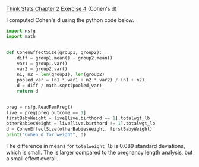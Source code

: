 [Think Stats Chapter 2 Exercise 4](http://greenteapress.com/thinkstats2/html/thinkstats2003.html#toc24) (Cohen's d)

I computed Cohen's d using the python code below.

```python
import nsfg
import math


def CohenEffectSize(group1, group2):
    diff = group1.mean() - group2.mean()
    var1 = group1.var()
    var2 = group2.var()
    n1, n2 = len(group1), len(group2)
    pooled_var = (n1 * var1 + n2 * var2) / (n1 + n2)
    d = diff / math.sqrt(pooled_var)
    return d


preg = nsfg.ReadFemPreg()
live = preg[preg.outcome == 1]
firstBabyWeight = live[live.birthord == 1].totalwgt_lb
otherBabiesWeight = live[live.birthord != 1].totalwgt_lb
d = CohenEffectSize(otherBabiesWeight, firstBabyWeight)
print("Cohen d for weight", d)
```

The difference in means for `totalweight_lb` is 0.089 standard deviations, which is small. The is larger compared to the pregnancy length analysis, but a small effect overall.
